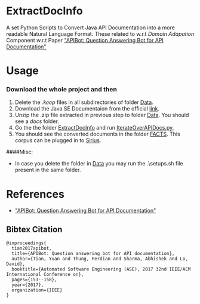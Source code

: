 # ExtractDocInfo
A set Python Scripts to Convert Java API Documentation into a more readable Natural Language Format. These related to w.r.t _Domain Adapation_ Component 
w.r.t Paper ["APIBot: Question Answering Bot for API Documentation"](https://dl.acm.org/citation.cfm?id=3155585)


# Usage

### Download the whole project and then
1. Delete the _.keep_ files in all subdirectories of folder [Data](https://github.com/abhishek9sharma/apibot/tree/master/Data/).
2. Download the Java SE Documentaion from the official [link](http://www.oracle.com/technetwork/java/javase/documentation/jdk8-doc-downloads-2133158.html).
3. Unzip the .zip file extracted in previous step to folder [Data](https://github.com/abhishek9sharma/apibot/tree/master/Data/). You should see a _docs_ folder.
4.  Go the the folder  [ExtractDocInfo](https://github.com/abhishek9sharma/apibot/tree/master/ExtractDocInfo/) and run [IterateOverAPIDocs.py](https://github.com/abhishek9sharma/apibot/tree/master/ExtractDocInfo/IterateOverAPIDocs.py).
5. You should see the converted documents in the folder [FACTS](https://github.com/abhishek9sharma/apibot/tree/master/Data/FACTS). This corpus can be plugged in to [Sirius](http://sirius.clarity-lab.org/sirius/).

####Misc:
*   In case you delete the folder in  [Data](https://github.com/abhishek9sharma/apibot/tree/master/Data) you may run the .\setups.sh file present in the same folder.




# References
* ["APIBot: Question Answering Bot for API Documentation"](https://dl.acm.org/citation.cfm?id=3155585)

## Bibtex Citation 
```
@inproceedings{
  tian2017apibot,
  title={APIBot: Question answering bot for API documentation},
  author={Tian, Yuan and Thung, Ferdian and Sharma, Abhishek and Lo, David},
  booktitle={Automated Software Engineering (ASE), 2017 32nd IEEE/ACM International Conference on},
  pages={153--158},
  year={2017},
  organization={IEEE}
}
```
